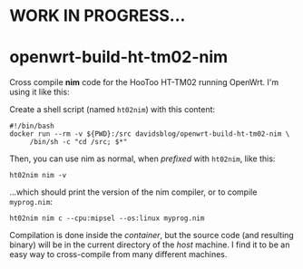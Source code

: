 # WORK IN PROGRESS...

# openwrt-build-ht-tm02-nim
Cross compile **nim** code for the HooToo HT-TM02 running OpenWrt. I'm using it like this:

Create a shell script (named `ht02nim`) with this content:

```
#!/bin/bash
docker run --rm -v ${PWD}:/src davidsblog/openwrt-build-ht-tm02-nim \
     /bin/sh -c "cd /src; $*"
```
Then, you can use nim as normal, when *prefixed* with `ht02nim`, like this:

`ht02nim nim -v`

...which should print the version of the nim compiler, or to compile `myprog.nim`:

`ht02nim nim c --cpu:mipsel --os:linux myprog.nim`

Compilation is done inside the *container*, but the source code (and resulting binary) will be in the current directory of the *host* machine.  I find it to be an easy way to cross-compile from many different machines.
